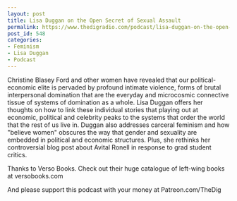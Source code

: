 ```yaml
---
layout: post
title: Lisa Duggan on the Open Secret of Sexual Assault
permalink: https://www.thedigradio.com/podcast/lisa-duggan-on-the-open-secret-of-sexual-assault/index.html
post_id: 548
categories: 
- Feminism
- Lisa Duggan
- Podcast
---
```


Christine Blasey Ford and other women have revealed that our political-economic elite is pervaded by profound intimate violence, forms of brutal interpersonal domination that are the everyday and microcosmic connective tissue of systems of domination as a whole. Lisa Duggan offers her thoughts on how to link these individual stories that playing out at economic, political and celebrity peaks to the systems that order the world that the rest of us live in. Duggan also addresses carceral feminism and how "believe women" obscures the way that gender and sexuality are embedded in political and economic structures. Plus, she rethinks her controversial blog post about Avital Ronell in response to grad student critics.

Thanks to Verso Books. Check out their huge catalogue of left-wing books at versobooks.com

And please support this podcast with your money at Patreon.com/TheDig